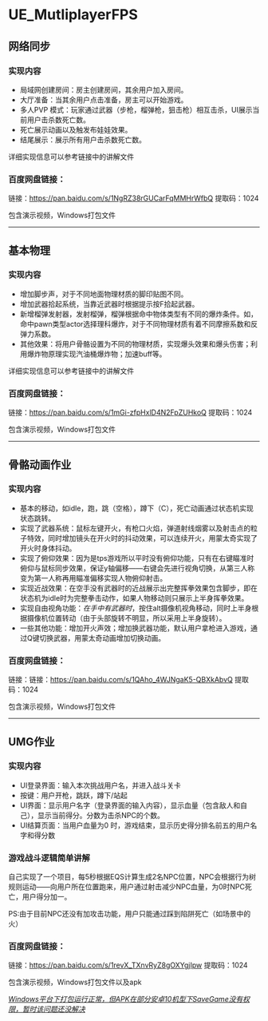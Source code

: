 # UE_MutliplayerFPS

## 网络同步

### 实现内容

- 局域网创建房间：房主创建房间，其余用户加入房间。
- 大厅准备：当其余用户点击准备，房主可以开始游戏。
- 多人PVP 模式：玩家通过武器（步枪，榴弹枪，狙击枪）相互击杀，UI展示当前用户击杀数死亡数。
- 死亡展示动画以及触发布娃娃效果。
- 结尾展示：展示所有用户击杀数死亡数。

详细实现信息可以参考链接中的讲解文件
### 百度网盘链接：

链接：https://pan.baidu.com/s/1NgRZ38rGUCarFqMMHrWfbQ 
提取码：1024

包含演示视频，Windows打包文件



------


## 基本物理

### 实现内容

- 增加脚步声，对于不同地面物理材质的脚印贴图不同。
- 增加武器拾起系统，当靠近武器时根据提示按F拾起武器。
- 新增榴弹发射器，发射榴弹，榴弹根据命中物体类型有不同的爆炸条件。如，命中pawn类型actor选择理科爆炸，对于不同物理材质有着不同摩擦系数和反弹力系数。
- 其他效果：将用户骨骼设置为不同的物理材质，实现爆头效果和爆头伤害；利用爆炸物原理实现汽油桶爆炸物；加速buff等。

详细实现信息可以参考链接中的讲解文件
### 百度网盘链接：

链接：https://pan.baidu.com/s/1mGi-zfpHxlD4N2FpZUHkoQ 
提取码：1024

包含演示视频，Windows打包文件



------


## 骨骼动画作业

### 实现内容

- 基本的移动，如idle，跑，跳（空格），蹲下（C），死亡动画通过状态机实现状态跳转。
- 实现了武器系统：鼠标左键开火，有枪口火焰，弹道射线烟雾以及射击点的粒子特效，同时增加镜头在开火时的抖动效果，可以连续开火，用蒙太奇实现了开火时身体抖动。
- 实现了俯仰效果：因为是tps游戏所以平时没有俯仰功能，只有在右键瞄准时俯仰与鼠标同步效果，保证y轴偏移——右键会先进行视角切换，从第三人称变为第一人称再用瞄准偏移实现人物俯仰射击。
- 实现近战效果：在空手没有武器时的近战展示出完整挥拳效果包含脚步，即在状态机为idle时为完整拳击动作，如果人物移动则只展示上半身挥拳效果。
- 实现自由视角功能：*在手中有武器时*，按住alt摄像机视角移动，同时上半身根据摄像机位置转动（由于头部旋转不明显，所以采用上半身旋转）。
- 一些其他功能：增加开火声效；增加换武器功能，默认用户拿枪进入游戏，通过Q键切换武器，用蒙太奇动画增加切换动画。

### 百度网盘链接：

链接：链接：https://pan.baidu.com/s/1QAho_4WJNgaK5-QBXkAbvQ 
提取码：1024

包含演示视频，Windows打包文件



------




## UMG作业

### 实现内容

- UI登录界面：输入本次挑战用户名，并进入战斗关卡
- 按键：用户开枪，跳跃，蹲下/站起
- UI界面：显示用户名字（登录界面的输入内容），显示血量（包含敌人和自己），显示当前得分。分数为击杀NPC的个数。
- UI结算页面：当用户血量为0 时，游戏结束，显示历史得分排名前五的用户名字和得分数

### 游戏战斗逻辑简单讲解

自己实现了一个项目，每5秒根据EQS计算生成2名NPC位置，NPC会根据行为树规则运动——向用户所在位置跑来，用户通过射击减少NPC血量，为0时NPC死亡，用户得分加一。

PS:由于目前NPC还没有加攻击功能，用户只能通过踩到陷阱死亡（如场景中的火）

### 百度网盘链接：

链接：https://pan.baidu.com/s/1revX_TXnvRyZ8gOXYgjIpw 
提取码：1024

包含演示视频，Windows打包文件以及apk

<u>*Windows平台下打包运行正常，但APK在部分安卓10机型下SaveGame没有权限，暂时该问题还没解决*</u>

